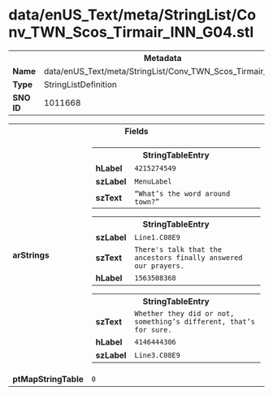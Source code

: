<h1>data/enUS_Text/meta/StringList/Conv_TWN_Scos_Tirmair_INN_G04.stl</h1><table><tr><th colspan="100%">Metadata</th></tr><tr><td><b>Name</b></td><td>data/enUS_Text/meta/StringList/Conv_TWN_Scos_Tirmair_INN_G04.stl</td></tr><tr><td><b>Type</b></td><td>StringListDefinition</td></tr><tr><td><b>SNO ID</b></td><td>1011668</td></tr></table>

<table><tr><th colspan="100%">Fields</th></tr><tr><td><b>arStrings</b></td><td><table><tr><th colspan="100%">StringTableEntry</th></tr><tr><td><b>hLabel</b></td><td><code>4215274549</code></td></tr><tr><td><b>szLabel</b></td><td><code>MenuLabel</code></td></tr><tr><td><b>szText</b></td><td><code>“What’s the word around town?” </code></td></tr></table>


<table><tr><th colspan="100%">StringTableEntry</th></tr><tr><td><b>szLabel</b></td><td><code>Line1.C08E9</code></td></tr><tr><td><b>szText</b></td><td><code>There's talk that the ancestors finally answered our prayers.</code></td></tr><tr><td><b>hLabel</b></td><td><code>1563508368</code></td></tr></table>


<table><tr><th colspan="100%">StringTableEntry</th></tr><tr><td><b>szText</b></td><td><code>Whether they did or not, something’s different, that’s for sure.</code></td></tr><tr><td><b>hLabel</b></td><td><code>4146444306</code></td></tr><tr><td><b>szLabel</b></td><td><code>Line3.C08E9</code></td></tr></table>


</td></tr><tr><td><b>ptMapStringTable</b></td><td><code>0</code></td></tr></table>

